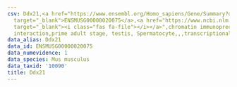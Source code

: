 ```yaml
---
csv: Ddx21,<a href="https://www.ensembl.org/Homo_sapiens/Gene/Summary?db=core;g=ENSMUSG00000020075"
  target="_blank">ENSMUSG00000020075</a>,<a href="https://www.ncbi.nlm.nih.gov/pubmed/25450459"
  target="_blank"><i class="fas fa-file"></i></a>",chromatin immunoprecipitation assay,direct
  interaction,prime adult stage, testis, Spermatocyte,,,transcriptional regulation,
data_alias: Ddx21
data_id: ENSMUSG00000020075
data_numevidence: 1
data_species: Mus musculus
data_taxid: '10090'
title: Ddx21
---
```

